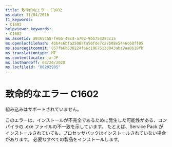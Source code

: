 ```yaml
---
title: 致命的なエラー C1602
ms.date: 11/04/2016
f1_keywords:
- C1602
helpviewer_keywords:
- C1602
ms.assetid: a9365c58-fe66-49c4-a702-9bb75429cc1a
ms.openlocfilehash: 4bb4c6bfa2508afa56fde7c27b08e5446c60ff85
ms.sourcegitcommit: 857fa6b530224fa6c18675138043aba9aa0619fb
ms.translationtype: MT
ms.contentlocale: ja-JP
ms.lasthandoff: 03/24/2020
ms.locfileid: "80202905"
---
```

# <a name="fatal-error-c1602"></a>致命的なエラー C1602

組み込みはサポートされていません。

このエラーは、インストールが不完全であるために発生した可能性がある、コンパイラの .exe ファイルの不一致を示しています。 たとえば、Service Pack がインストールされていても、プロセッサパックはインストールされていない場合があります。 必要なすべての製品をインストールします。

